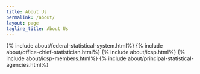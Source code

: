 ```yaml
---
title: About Us
permalink: /about/
layout: page
tagline_title: About Us
---
```


{% include about/federal-statistical-system.html%}
{% include about/office-chief-statistician.html%}
{% include about/icsp.html%}
{% include about/icsp-members.html%}
{% include about/principal-statistical-agencies.html%}